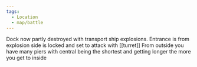```yaml
---
tags:
  - Location
  - map/battle
---
```

Dock now partly destroyed with transport ship explosions. Entrance is from explosion side is locked and set to attack with [[turret]]
From outside you have many piers with central being the shortest and getting longer the more you get to inside  
